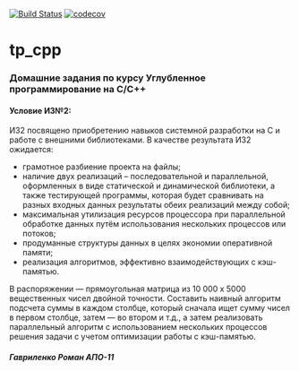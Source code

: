 [![Build Status](https://travis-ci.com/gavroman/tp_cpp.svg?token=2nPZHFp86YRcqzSeH2e8&branch=making-hw-2)](https://travis-ci.com/gavroman/tp_cpp)
[![codecov](https://codecov.io/gh/gavroman/tp_cpp/branch/making-hw-2/graph/badge.svg?token=2hUTsMrkk9)](https://codecov.io/gh/gavroman/tp_cpp)
# tp_cpp
### Домашние задания по курсу Углубленное программирование на C/C++
#### Условие ИЗ№2:
ИЗ2 посвящено приобретению навыков системной разработки на C и работе с внешними библиотеками. В качестве результата ИЗ2 ожидается:
* грамотное разбиение проекта на файлы;
* наличие двух реализаций – последовательной и параллельной, оформленных в виде статической и динамической библиотеки, а также тестирующей программы, которая будет сравнивать на разных входных данных результаты обеих реализаций между собой;
* максимальная утилизация ресурсов процессора при параллельной обработке данных путём использования нескольких процессов или потоков;
* продуманные структуры данных в целях экономии оперативной памяти;
* реализация алгоритмов, эффективно взаимодействующих с кэш-памятью.

В распоряжении — прямоугольная матрица из 10 000 x 5000 вещественных чисел двойной точности. Составить наивный алгоритм подсчета суммы в каждом столбце, который сначала ищет сумму чисел в первом столбце, затем — во втором и т.д., а затем реализовать параллельный алгоритм с использованием нескольких процессов решения задачи с учетом оптимизации работы с кэш-памятью.

##### Гавриленко Роман АПО-11
